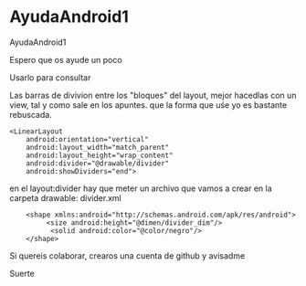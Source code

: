 # AyudaAndroid1
AyudaAndroid1

Espero que os ayude un poco

Usarlo para consultar


Las barras de divivion entre los "bloques" del layout, mejor hacedlas con un view,
tal y como sale en los apuntes. que la forma que uśe yo es bastante rebuscada.

    <LinearLayout
        android:orientation="vertical"
        android:layout_width="match_parent"
        android:layout_height="wrap_content"
        android:divider="@drawable/divider"
        android:showDividers="end">
        
en el layout:divider hay que meter un archivo que vamos a crear en la carpeta drawable: divider.xml

        <shape xmlns:android="http://schemas.android.com/apk/res/android">
             <size android:height="@dimen/divider_dim"/>
              <solid android:color="@color/negro"/>
        </shape>



Si quereis colaborar, crearos una cuenta de github y avisadme

Suerte
